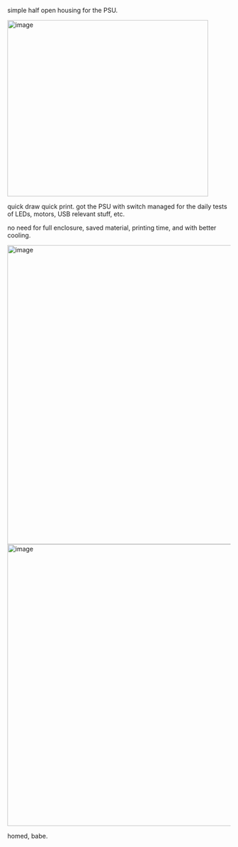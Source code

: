 simple half open housing for the PSU. 

<img width="453" height="398" alt="image" src="https://github.com/user-attachments/assets/a9673b50-04b9-490d-a6ae-51a68bd983c8" />

quick draw quick print. got the PSU with switch managed for the daily tests of LEDs, motors, USB relevant stuff, etc. 

no need for full enclosure, saved material, printing time, and with better cooling. 

<img width="833" height="675" alt="image" src="https://github.com/user-attachments/assets/2d221f64-fbd1-4e84-b37f-48cbc0617df9" />

<img width="890" height="636" alt="image" src="https://github.com/user-attachments/assets/0583c80b-2e35-4961-8096-340e4687f305" />

homed, babe. 
